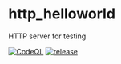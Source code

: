 # http_helloworld
HTTP server for testing

[![CodeQL](https://github.com/guionardo/http_helloworld/actions/workflows/codeql-analysis.yml/badge.svg)](https://github.com/guionardo/http_helloworld/actions/workflows/codeql-analysis.yml)
[![release](https://github.com/guionardo/http_helloworld/actions/workflows/release.yaml/badge.svg)](https://github.com/guionardo/http_helloworld/actions/workflows/release.yaml)


